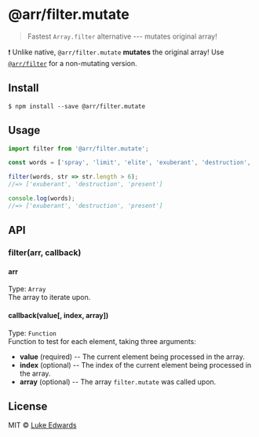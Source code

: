 # @arr/filter.mutate

> Fastest `Array.filter` alternative --- mutates original array!

:exclamation: Unlike native, `@arr/filter.mutate` **mutates** the original array! Use [`@arr/filter`](/packages/filter) for a non-mutating version.

## Install

```
$ npm install --save @arr/filter.mutate
```

## Usage

```js
import filter from '@arr/filter.mutate';

const words = ['spray', 'limit', 'elite', 'exuberant', 'destruction', 'present'];

filter(words, str => str.length > 6);
//=> ['exuberant', 'destruction', 'present']

console.log(words);
//=> ['exuberant', 'destruction', 'present']
```

## API

### filter(arr, callback)

#### arr
Type: `Array`<br>
The array to iterate upon.

#### callback(value[, index, array])
Type: `Function`<br>
Function to test for each element, taking three arguments:

* **value** (required) -- The current element being processed in the array.
* **index** (optional) -- The index of the current element being processed in the array.
* **array** (optional) -- The array `filter.mutate` was called upon.


## License

MIT © [Luke Edwards](http://lukeed.com)
